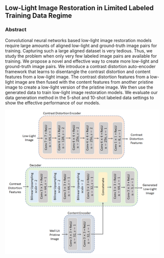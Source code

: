 ## Low-Light Image Restoration in Limited  Labeled Training Data Regime 


### Abstract

Convolutional neural networks based low-light image restoration models require large amounts of aligned low-light and ground-truth image pairs for training. Capturing such a large aligned dataset is very tedious. Thus, we study the problem when only very few labeled image pairs are available for training. We propose a novel and effective way to create more low-light and ground-truth image pairs. We introduce a contrast distortion auto-encoder framework that learns to disentangle the contrast distortion and content features from a low-light image. The contrast distortion features from a low-light image are then fused with the content features from another pristine image to create a low-light version of the pristine image. We then use the generated data to train low-light image restoration models. We evaluate our data generation method in the 5-shot and 10-shot labeled data settings to show the effective performance of our models.


![Imgur](https://github.com/sameerIISc/FewShotLLR/blob/main/cda_arch.png)

